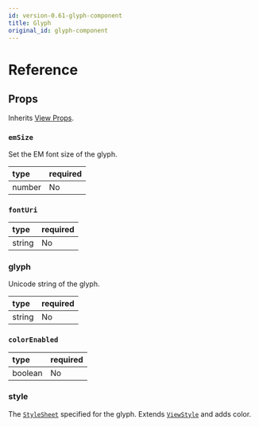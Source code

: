 ```yaml
---
id: version-0.61-glyph-component
title: Glyph
original_id: glyph-component
---
```


# Reference

## Props

Inherits [View Props](https://reactnative.dev/docs/view#props).

### `emSize`

Set the EM font size of the glyph.

| type | required |
|:--|:--|
| number | No |

### `fontUri`

| type | required |
|:--|:--|
| string | No |

### glyph

Unicode string of the glyph.

| type | required |
|:--|:--|
| string | No |

### `colorEnabled`

| type | required |
|:--|:--|
| boolean | No |

### style

The [`StyleSheet`](https://reactnative.dev/docs/stylesheet) specified for the glyph. Extends [`ViewStyle`](https://reactnative.dev/docs/view-style-props) and adds color.
